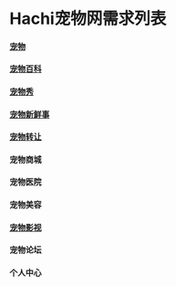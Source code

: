 # Hachi宠物网需求列表
#### [宠物](宠物.md)

#### [宠物百科](宠物百科.md)

#### [宠物秀](宠物秀.md)

#### [宠物新鲜事](宠物新鲜事.md)

#### [宠物转让](宠物转让.md)

#### 宠物商城

#### 宠物医院

#### 宠物美容

#### [宠物影视](宠物影视.md)

#### 宠物论坛

#### 个人中心
